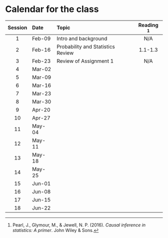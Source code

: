 # Calendar for the class

| Session |Date | Topic | Reading [^1] |
|:-------:|:----|:------|:-----------:|
|1 |Feb-09| Intro and background | N/A |
|2 |Feb-16| Probability and Statistics Review | 1.1-1.3 ||
|3 |Feb-23| Review of Assignment 1 | N/A |
|4 |Mar-02|  |  |
|5 |Mar-09|  |  |
|6 |Mar-16|  |  |
|7 |Mar-23|  |  |
|8 |Mar-30|  |  |
|9|Apr-20|  |  |
|10|Apr-27|  |  | 
|11|May-04|  |  |
|12|May-11|  |  |
|13|May-18|  |  |
|14|May-25|  |  |
|15|Jun-01|  |  |
|16|Jun-08|  |  | 
|17|Jun-15|  |  |
|18|Jun-22|  |  |

[^1]: Pearl, J., Glymour, M., & Jewell, N. P. (2016). _Causal inference in statistics: A primer_. John Wiley & Sons.